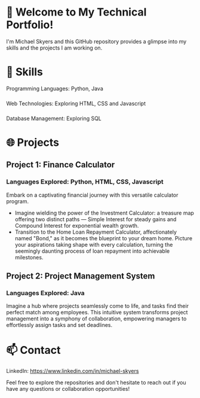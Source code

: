 # 🚀 Welcome to My Technical Portfolio!

I'm Michael Skyers and this GitHub repository provides a glimpse into my skills and the projects I am working on.

# 🔧 Skills
Programming Languages: Python, Java
###
Web Technologies: Exploring HTML, CSS and Javascript
###
Database Management: Exploring SQL

# 🌐 Projects
## Project 1: Finance Calculator
### Languages Explored: Python, HTML, CSS, Javascript
Embark on a captivating financial journey with this versatile calculator program. 
* Imagine wielding the power of the Investment Calculator: a treasure map offering two distinct paths — Simple Interest for steady gains and Compound Interest for exponential wealth growth.
* Transition to the Home Loan Repayment Calculator, affectionately named "Bond," as it becomes the blueprint to your dream home. Picture your aspirations taking shape with every calculation, turning the seemingly daunting process of loan repayment into achievable milestones.

## Project 2: Project Management System
### Languages Explored: Java
Imagine a hub where projects seamlessly come to life, and tasks find their perfect match among employees. This intuitive system transforms project management into a symphony of collaboration, empowering managers to effortlessly assign tasks and set deadlines. 

# 📫 Contact
LinkedIn: https://www.linkedin.com/in/michael-skyers

Feel free to explore the repositories and don't hesitate to reach out if you have any questions or collaboration opportunities!
